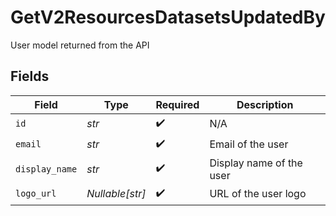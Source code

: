 # GetV2ResourcesDatasetsUpdatedBy

User model returned from the API


## Fields

| Field                    | Type                     | Required                 | Description              |
| ------------------------ | ------------------------ | ------------------------ | ------------------------ |
| `id`                     | *str*                    | :heavy_check_mark:       | N/A                      |
| `email`                  | *str*                    | :heavy_check_mark:       | Email of the user        |
| `display_name`           | *str*                    | :heavy_check_mark:       | Display name of the user |
| `logo_url`               | *Nullable[str]*          | :heavy_check_mark:       | URL of the user logo     |